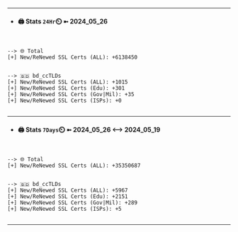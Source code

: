 

---
- #### 🖨️ **Stats** `24Hr`⏲️ ➼ 2024_05_26
```console


--> 🌐 Total
[+] New/ReNewed SSL Certs (ALL): +6138450


--> 🇧🇩 bd_ccTLDs
[+] New/ReNewed SSL Certs (ALL): +1015
[+] New/ReNewed SSL Certs (Edu): +301
[+] New/ReNewed SSL Certs (Gov|Mil): +35
[+] New/ReNewed SSL Certs (ISPs): +0


```

---
- #### 🖨️ **Stats** `7Days`⏲️ ➼ 2024_05_26 <--> 2024_05_19
```console


--> 🌐 Total
[+] New/ReNewed SSL Certs (ALL): +35350687


--> 🇧🇩 bd_ccTLDs
[+] New/ReNewed SSL Certs (ALL): +5967
[+] New/ReNewed SSL Certs (Edu): +2151
[+] New/ReNewed SSL Certs (Gov|Mil): +289
[+] New/ReNewed SSL Certs (ISPs): +5


```

---

